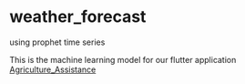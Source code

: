 # weather_forecast
using prophet time series

This is the machine learning model for our flutter application [Agriculture_Assistance](https://github.com/devarsh9/agriculture_assistance)
